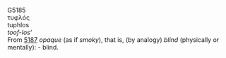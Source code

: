 <body>
  <p>G5185<br>  τυφλός  <br> tuphlos  <br><i>toof-los‘ </i><br>From <a href="g5187.htm">5187</a>  <i>opaque</i> (as if <i>smoky</i>), that is, (by analogy) <i>blind</i> (physically or mentally): - blind.<br></p>
 </body>